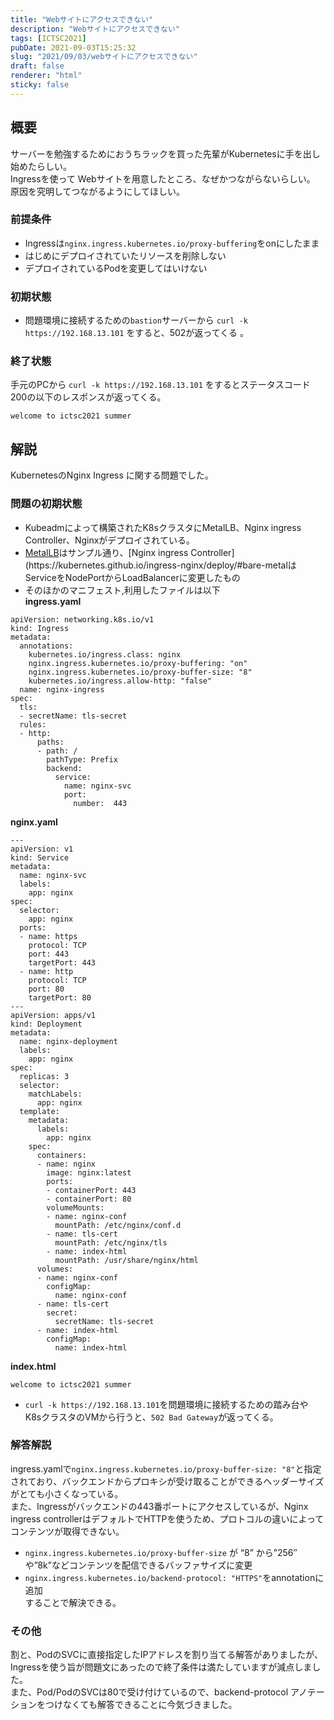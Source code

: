 ```yaml
---
title: "Webサイトにアクセスできない"
description: "Webサイトにアクセスできない"
tags: [ICTSC2021]
pubDate: 2021-09-03T15:25:32
slug: "2021/09/03/webサイトにアクセスできない"
draft: false
renderer: "html"
sticky: false
---
```



<h2>概要</h2>



<p>サーバーを勉強するためにおうちラックを買った先輩がKubernetesに手を出し始めたらしい。  <br>
Ingressを使って Webサイトを用意したところ、なぜかつながらないらしい。  <br>
原因を究明してつながるようにしてほしい。  </p>



<h3>前提条件</h3>



<ul><li>Ingressは<code>nginx.ingress.kubernetes.io/proxy-buffering</code>をonにしたまま</li><li>はじめにデプロイされていたリソースを削除しない</li><li>デプロイされているPodを変更してはいけない</li></ul>



<h3>初期状態</h3>



<ul><li>問題環境に接続するための<code>bastion</code>サーバーから <code>curl -k https://192.168.13.101</code>  をすると、502が返ってくる 。</li></ul>



<h3>終了状態</h3>



<p>手元のPCから <code>curl -k https://192.168.13.101</code> をするとステータスコード200の以下のレスポンスが返ってくる。</p>


<div class="wp-block-syntaxhighlighter-code "><pre><code>welcome to ictsc2021 summer</code></pre></div>


<h2>解説</h2>



<p>KubernetesのNginx Ingress に関する問題でした。 </p>



<h3>問題の初期状態</h3>



<ul><li>Kubeadmによって構築されたK8sクラスタにMetalLB、Nginx ingress Controller、Nginxがデプロイされている。</li><li><a href="https://metallb.universe.tf/installation/">MetalLB</a>はサンプル通り、[Nginx ingress Controller](https://kubernetes.github.io/ingress-nginx/deploy/#bare-metalはServiceをNodePortからLoadBalancerに変更したもの</li><li>そのほかのマニフェスト,利用したファイルは以下<br>
<strong>ingress.yaml</strong></li></ul>


<div class="wp-block-syntaxhighlighter-code "><pre><code>apiVersion: networking.k8s.io/v1
kind: Ingress
metadata:
  annotations:
    kubernetes.io/ingress.class: nginx
    nginx.ingress.kubernetes.io/proxy-buffering: &quot;on&quot;
    nginx.ingress.kubernetes.io/proxy-buffer-size: &quot;8&quot;
    kubernetes.io/ingress.allow-http: &quot;false&quot;
  name: nginx-ingress
spec:
  tls:
  - secretName: tls-secret
  rules:
  - http:
      paths:
      - path: /
        pathType: Prefix
        backend:
          service:
            name: nginx-svc
            port:
              number:  443</code></pre></div>


<p><strong>nginx.yaml</strong></p>


<div class="wp-block-syntaxhighlighter-code "><pre><code>---
apiVersion: v1
kind: Service
metadata:
  name: nginx-svc
  labels:
    app: nginx
spec:
  selector:
    app: nginx
  ports:
  - name: https
    protocol: TCP
    port: 443
    targetPort: 443
  - name: http
    protocol: TCP
    port: 80
    targetPort: 80
---
apiVersion: apps/v1
kind: Deployment
metadata:
  name: nginx-deployment
  labels:
    app: nginx
spec:
  replicas: 3
  selector:
    matchLabels:
      app: nginx
  template:
    metadata:
      labels:
        app: nginx
    spec:
      containers:
      - name: nginx
        image: nginx:latest
        ports:
        - containerPort: 443
        - containerPort: 80
        volumeMounts:
        - name: nginx-conf
          mountPath: /etc/nginx/conf.d
        - name: tls-cert
          mountPath: /etc/nginx/tls
        - name: index-html
          mountPath: /usr/share/nginx/html
      volumes:
      - name: nginx-conf
        configMap:
          name: nginx-conf
      - name: tls-cert
        secret:
          secretName: tls-secret
      - name: index-html
        configMap:
          name: index-html</code></pre></div>


<p><strong>index.html</strong></p>


<div class="wp-block-syntaxhighlighter-code "><pre><code>welcome to ictsc2021 summer</code></pre></div>


<ul><li><code>curl -k https://192.168.13.101</code>を問題環境に接続するための踏み台や K8sクラスタのVMから行うと、<code>502 Bad Gateway</code>が返ってくる。</li></ul>



<h3>解答解説</h3>



<p>ingress.yamlで<code>nginx.ingress.kubernetes.io/proxy-buffer-size: "8"</code>と指定されており、バックエンドからプロキシが受け取ることができるヘッダーサイズがとても小さくなっている。  <br>
また、Ingressがバックエンドの443番ポートにアクセスしているが、Nginx ingress controllerはデフォルトでHTTPを使うため、プロトコルの違いによってコンテンツが取得できない。</p>



<ul><li><code>nginx.ingress.kubernetes.io/proxy-buffer-size</code> が &#8220;8&#8221; から&#8221;256&#8243;や&#8221;8k&#8221;などコンテンツを配信できるバッファサイズに変更</li><li><code>nginx.ingress.kubernetes.io/backend-protocol: "HTTPS"</code>をannotationに追加<br>
することで解決できる。</li></ul>



<h3>その他</h3>



<p>割と、PodのSVCに直接指定したIPアドレスを割り当てる解答がありましたが、Ingressを使う旨が問題文にあったので終了条件は満たしていますが減点しました。  <br>
また、Pod/PodのSVCは80で受け付けているので、backend-protocol アノテーションをつけなくても解答できることに今気づきました。</p>
